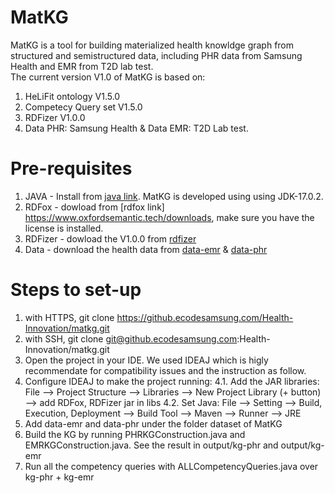 # MatKG

MatKG is a tool for building materialized health knowldge graph from structured and semistructured data, including PHR data from Samsung Health and EMR from T2D lab test.  
The current version V1.0 of MatKG is based on: 
1. HeLiFit ontology V1.5.0
2. Competecy Query set V1.5.0
3. RDFizer V1.0.0
4. Data PHR: Samsung Health & Data EMR: T2D Lab test.   


# Pre-requisites
1. JAVA - Install from [java link](https://www.java.com/en/download/). MatKG is developed using using JDK-17.0.2.
2. RDFox - dowload from [rdfox link] https://www.oxfordsemantic.tech/downloads, make sure you have the license is installed.
3. RDFizer - dowload the V1.0.0 from [rdfizer]()
4. Data - download the health data from [data-emr]() & [data-phr]()   

# Steps to set-up
1. with HTTPS, git clone https://github.ecodesamsung.com/Health-Innovation/matkg.git
2. with SSH, git clone git@github.ecodesamsung.com:Health-Innovation/matkg.git
3. Open the project in your IDE. We used IDEAJ which is higly recommendate for compatibility issues and the instruction as follow.
4. Configure IDEAJ to make the project running: 
4.1. Add the JAR libraries: File --> Project Structure --> Libraries --> New Project Library (+ button) --> add RDFox, RDFizer jar in libs
4.2. Set Java: File --> Setting --> Build, Execution, Deployment --> Build Tool --> Maven --> Runner --> JRE
5. Add data-emr and data-phr under the folder dataset of MatKG
6. Build the KG by running PHRKGConstruction.java and EMRKGConstruction.java. See the result in output/kg-phr and output/kg-emr 
7. Run all the competency queries with ALLCompetencyQueries.java over kg-phr + kg-emr
